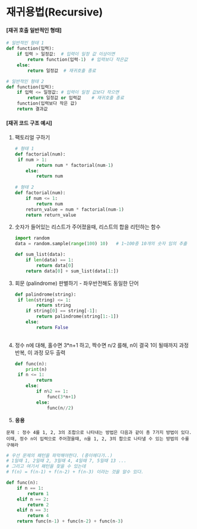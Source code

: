 # 재귀용법(Recursive)

#### [재귀 호출 일반적인 형태]

```python
# 일반적인 형태 1
def function(입력):
    if 입력 > 일정값:  # 입력이 일정 값 이상이면
        return function(입력-1)  # 입력보다 작은값
    else:
        return 일정값  # 재귀호출 종료
```

```python
# 일반적인 형태 2
def function(입력):
    if 입력 <= 일정값: # 입력이 일정 값보다 작으면
        return 일정값 or 입력값    # 재귀호출 종료
    function(입력보다 작은 값)
    return 결과값
```





#### [재귀 코드 구조 예시]

1. 팩토리얼 구하기

   ```python
   # 형태 1
   def factorial(num):
   	if num > 1:
           return num * factorial(num-1)
       else:
           return num
       
   # 형태 2
   def factorial(num):
       if num <= 1:
           return num
       return_value = num * factorial(num-1)
       return return_value
   ```

2. 숫자가 들어있는 리스트가 주어졌을때, 리스트의 합을 리턴하는 함수

   ```python
   import random
   data = random.sample(range(100) 10)   # 1~100중 10개의 숫자 임의 추출
   
   def sum_list(data):
       if len(data) == 1:
           return data[0]
       return data[0] + sum_list(data[1:])
   ```

3. 회문 (palindrome) 판별하기 - 좌우반전해도 동일한 단어

   ```python
   def palindrome(string):
   	if len(string) <= 1:
           return string
       if string[0] == string[-1]:
           return palindrome(string[1:-1])
       else:
           return False
       
   ```

4. 정수 n에 대해, 홀수면 3*n+1 하고, 짝수면 n/2 를해, n이 결국 1이 될때까지 과정 반복, 이 과정 모두 출력

   ```python
   def func(n):
       print(n)
   	if n <= 1:
           return
       else:
           if n%2 == 1:
               func(3*n+1)
           else:
               func(n//2)
   ```

5.   **응용**

   ```
   문제 : 정수 4를 1, 2, 3의 조합으로 나타내는 방법은 다음과 같이 총 7가지 방법이 있다.
   이때, 정수 n이 입력으로 주어졌을때, n을 1, 2, 3의 합으로 나타낼 수 있는 방법의 수를 구해라
   ```

   ```python
   # 우선 문제의 패턴을 파악해야한다. (종이에다가..)
   # 1일때 1, 2일때 2, 3일때 4, 4일때 7, 5일때 13 ...
   # 그리고 여기서 패턴을 찾을 수 있는데
   # f(n) = f(n-1) + f(n-2) + f(n-3) 이라는 것을 알수 있다.
   
   def func(n):
       if n == 1:
           return 1
       elif n == 2:
           return 2
       elif n == 3:
           return 4
       return func(n-1) + func(n-2) + func(n-3)
   ```

   

